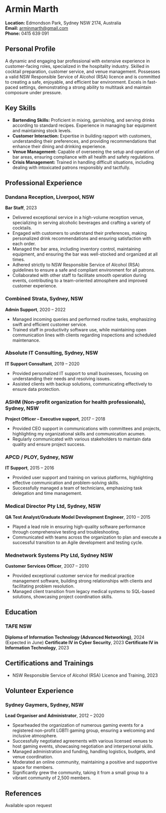 # Armin Marth

**Location:** Edmondson Park, Sydney NSW 2174, Australia  
**Email:** <arminmarth@gmail.com>  
**Phone:** 0415 639 091

## Personal Profile

A dynamic and engaging bar professional with extensive experience in customer-facing roles, specialized in the hospitality industry. Skilled in cocktail preparation, customer service, and venue management. Possesses a valid NSW Responsible Service of Alcohol (RSA) licence and is committed to creating a safe, enjoyable, and efficient bar environment. Excels in fast-paced settings, demonstrating a strong ability to multitask and maintain composure under pressure.

## Key Skills

- **Bartending Skills:** Proficient in mixing, garnishing, and serving drinks according to standard recipes. Experience in managing bar equipment and maintaining stock levels.
- **Customer Interaction:** Expertise in building rapport with customers, understanding their preferences, and providing recommendations that enhance their dining and drinking experience.
- **Venue Management:** Capable of overseeing the setup and operation of bar areas, ensuring compliance with all health and safety regulations.
- **Crisis Management:** Trained in handling difficult situations, including dealing with intoxicated patrons responsibly and tactfully.

## Professional Experience

### Dandana Reception, Liverpool, NSW

**Bar Staff**, 2023

- Delivered exceptional service in a high-volume reception venue, specializing in serving alcoholic beverages and crafting a variety of cocktails.
- Engaged with customers to understand their preferences, making personalized drink recommendations and ensuring satisfaction with each order.
- Managed the bar area, including inventory control, maintaining equipment, and ensuring the bar was well-stocked and organized at all times.
- Adhered strictly to NSW Responsible Service of Alcohol (RSA) guidelines to ensure a safe and compliant environment for all patrons.
- Collaborated with other staff to facilitate smooth operation during events, contributing to a team-oriented atmosphere and improved customer experience.

### Combined Strata, Sydney, NSW

**Admin Support**, 2020 – 2022

- Managed incoming queries and performed routine tasks, emphasizing swift and efficient customer service.
- Trained staff in productivity software use, while maintaining open communication lines with clients regarding inspections and scheduled maintenance.

### Absolute IT Consulting, Sydney, NSW

**IT Support Consultant**, 2019 – 2020

- Provided personalized IT support to small businesses, focusing on understanding their needs and resolving issues.
- Assisted clients with backup solutions, communicating effectively to ensure data protection.

### ASHM (Non-profit organization for health professionals), Sydney, NSW

**Project Officer – Executive support**, 2017 – 2018

- Provided CEO support in communications with committees and projects, highlighting my organizational skills and communication acumen.
- Regularly communicated with various stakeholders to maintain data quality and ensure project success.

### APCD / PLOY, Sydney, NSW

**IT Support**, 2015 – 2016

- Provided user support and training on various platforms, highlighting effective communication and problem-solving skills.
- Successfully managed a team of technicians, emphasizing task delegation and time management.

### Medical Director Pty Ltd, Sydney, NSW

**QA Test Analyst/Graduate Model Development Engineer**, 2010 – 2015

- Played a lead role in ensuring high-quality software performance through comprehensive testing and troubleshooting.
- Communicated with teams across the organization to plan and execute a successful transition to an Agile development and testing cycle.

### Mednetwork Systems Pty Ltd, Sydney NSW

**Customer Services Officer**, 2007 – 2010

- Provided exceptional customer service for medical practice management software, building strong relationships with clients and facilitating problem resolution.
- Managed client transition from legacy medical systems to SQL-based solutions, showcasing project coordination skills.

## Education

### TAFE NSW

**Diploma of Information Technology (Advanced Networking)**, 2024 (Expected in June)
**Certificate IV in Cyber Security**, 2023
**Certificate IV in Information Technology**, 2023

## Certifications and Trainings

- NSW Responsible Service of Alcohol (RSA) Licence and Training, 2023

## Volunteer Experience

### Sydney Gaymers, Sydney, NSW

**Lead Organiser and Administrator**, 2012 – 2020

- Spearheaded the organization of numerous gaming events for a registered non-profit LGBTI gaming group, ensuring a welcoming and inclusive atmosphere.
- Successfully negotiated agreements with various licensed venues to host gaming events, showcasing negotiation and interpersonal skills.
- Managed administration and funding, handling logistics, budgets, and venue coordination.
- Moderated an online community, maintaining a positive and supportive space for members.
- Significantly grew the community, taking it from a small group to a vibrant community of 2,500 members.

## References

Available upon request
